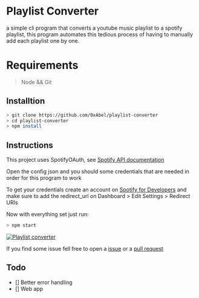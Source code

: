 # Playlist Converter

a simple cli program that converts a youtube music playlist to a spotify playlist, this program automates this tedious process of having to manually add each playlist one by one. 

# Requirements
> Node && Git

## Installtion
```bash
> git clone https://github.com/0xAbel/playlist-converter
> cd playlist-converter
> npm install
```

## Instructions

This project uses SpotifyOAuth, see [Spotify API documentation](https://developer.spotify.com/documentation/general/guides/authorization/)

Open the config json and you should some credentials that are needed in order for this program to work

To get your credentials create an account on [Spotify for Developers](https://developer.spotify.com/) and make sure to add the redirect_url on Dashboard > Edit Settings > Redirect URIs

Now with everything set just run:

```bash
> npm start
```

[![Playlist converter](https://res.cloudinary.com/marcomontalbano/image/upload/v1636664235/video_to_markdown/images/youtube--c81Wq0b6Vks-c05b58ac6eb4c4700831b2b3070cd403.jpg)](https://www.youtube.com/watch?v=c81Wq0b6Vks&ab_channel=Abel "Playlist converter")


If you find some issue fell free to open a [issue](https://github.com/0xAbel/playlist-converter/issues) or a [pull request](https://github.com/0xAbel/playlist-convereter/pulls)

## Todo
- [] Better error handling
- [] Web app

